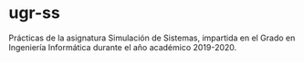 # ugr-ss
Prácticas de la asignatura Simulación de Sistemas, impartida en el Grado en Ingeniería Informática durante el año académico 2019-2020.
